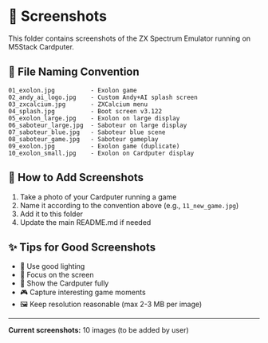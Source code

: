 # 📸 Screenshots

This folder contains screenshots of the ZX Spectrum Emulator running on M5Stack Cardputer.

## 📁 File Naming Convention

```
01_exolon.jpg          - Exolon game
02_andy_ai_logo.jpg    - Custom Andy+AI splash screen
03_zxcalcium.jpg       - ZXCalcium menu
04_splash.jpg          - Boot screen v3.122
05_exolon_large.jpg    - Exolon on large display
06_saboteur_large.jpg  - Saboteur on large display
07_saboteur_blue.jpg   - Saboteur blue scene
08_saboteur_game.jpg   - Saboteur gameplay
09_exolon.jpg          - Exolon game (duplicate)
10_exolon_small.jpg    - Exolon on Cardputer display
```

## 📸 How to Add Screenshots

1. Take a photo of your Cardputer running a game
2. Name it according to the convention above (e.g., `11_new_game.jpg`)
3. Add it to this folder
4. Update the main README.md if needed

## ✨ Tips for Good Screenshots

- 📱 Use good lighting
- 🎯 Focus on the screen
- 📏 Show the Cardputer fully
- 🎮 Capture interesting game moments
- 🖼️ Keep resolution reasonable (max 2-3 MB per image)

---

**Current screenshots:** 10 images (to be added by user)


